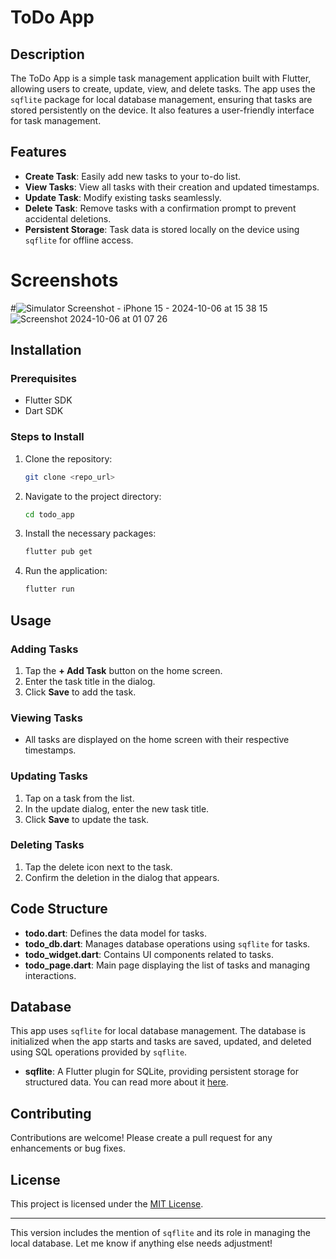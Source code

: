# ToDo App

## Description

The ToDo App is a simple task management application built with Flutter, allowing users to create, update, view, and delete tasks. The app uses the `sqflite` package for local database management, ensuring that tasks are stored persistently on the device. It also features a user-friendly interface for task management.

## Features

- **Create Task**: Easily add new tasks to your to-do list.
- **View Tasks**: View all tasks with their creation and updated timestamps.
- **Update Task**: Modify existing tasks seamlessly.
- **Delete Task**: Remove tasks with a confirmation prompt to prevent accidental deletions.
- **Persistent Storage**: Task data is stored locally on the device using `sqflite` for offline access.

# Screenshots
#![Simulator Screenshot - iPhone 15 - 2024-10-06 at 15 38 15](https://github.com/user-attachments/assets/f44cff6d-85c7-402e-b014-7fd6e8eec4e8)
![Screenshot 2024-10-06 at 01 07 26](https://github.com/user-attachments/assets/5f6ab462-2888-4f7e-a403-018f7c574d10)



## Installation

### Prerequisites

- Flutter SDK
- Dart SDK

### Steps to Install

1. Clone the repository:
   ```bash
   git clone <repo_url>
   ```

2. Navigate to the project directory:
   ```bash
   cd todo_app
   ```

3. Install the necessary packages:
   ```bash
   flutter pub get
   ```

4. Run the application:
   ```bash
   flutter run
   ```

## Usage

### Adding Tasks

1. Tap the **+ Add Task** button on the home screen.
2. Enter the task title in the dialog.
3. Click **Save** to add the task.

### Viewing Tasks

- All tasks are displayed on the home screen with their respective timestamps.

### Updating Tasks

1. Tap on a task from the list.
2. In the update dialog, enter the new task title.
3. Click **Save** to update the task.

### Deleting Tasks

1. Tap the delete icon next to the task.
2. Confirm the deletion in the dialog that appears.

## Code Structure

- **todo.dart**: Defines the data model for tasks.
- **todo_db.dart**: Manages database operations using `sqflite` for tasks.
- **todo_widget.dart**: Contains UI components related to tasks.
- **todo_page.dart**: Main page displaying the list of tasks and managing interactions.

## Database

This app uses `sqflite` for local database management. The database is initialized when the app starts and tasks are saved, updated, and deleted using SQL operations provided by `sqflite`.

- **sqflite**: A Flutter plugin for SQLite, providing persistent storage for structured data. You can read more about it [here](https://pub.dev/packages/sqflite).

## Contributing

Contributions are welcome! Please create a pull request for any enhancements or bug fixes.

## License

This project is licensed under the [MIT License](LICENSE).

---

This version includes the mention of `sqflite` and its role in managing the local database. Let me know if anything else needs adjustment!
